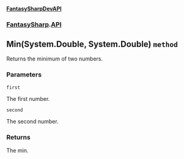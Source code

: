 #### [FantasySharpDevAPI](./FantasySharpDevAPI.md 'FantasySharpDevAPI')
### [FantasySharp](./FantasySharpDevAPI.md#FantasySharp 'FantasySharp').[API](./FantasySharp-API.md 'FantasySharp.API')
## Min(System.Double, System.Double) `method`
Returns the minimum of two numbers.
### Parameters

<a name='FantasySharp-API-Min(System-Double-_System-Double)-first'></a>
`first`

The first number.

<a name='FantasySharp-API-Min(System-Double-_System-Double)-second'></a>
`second`

The second number.
### Returns
The min.

